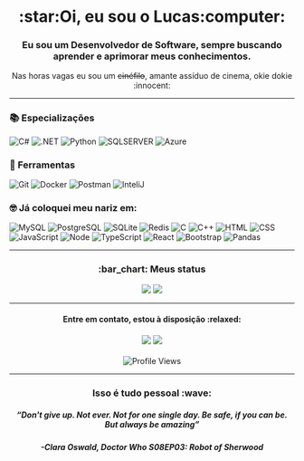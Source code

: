 <h1 align="center">:star:Oi, eu sou o Lucas:computer:</h1>

<h3 align="center">Eu sou um Desenvolvedor de Software, sempre buscando aprender e aprimorar meus conhecimentos.</h3>
<p align="center">Nas horas vagas eu sou um <s>cinéfilo</s>, amante assíduo de cinema, okie dokie :innocent:</p>

<hr>

### :books: Especializações
![C#](https://img.shields.io/badge/C%23-4e155d?logo=c-sharp&logoColor=white&style=for-the-badge)
![.NET](https://img.shields.io/badge/.NET-662c75?logoColor=white&style=for-the-badge)
![Python](https://img.shields.io/badge/python-7e428c?style=for-the-badge)
![SQLSERVER](https://img.shields.io/badge/SQL_Server-9559a4?logo=microsoft-sql-server&logoColor=white&style=for-the-badge)
![Azure](https://img.shields.io/badge/Azure-ad6fbb?logoColor=white&style=for-the-badge)

### :wrench: Ferramentas
![Git](https://img.shields.io/badge/GIT-000f68?style=for-the-badge&logo=git&logoColor=white)
![Docker](https://img.shields.io/badge/Docker-011d7a?logo=docker&logoColor=white&style=for-the-badge)
![Postman](https://img.shields.io/badge/Postman-022a8c.svg?style=for-the-badge&logo=Postman&logoColor=white)
![InteliJ](https://img.shields.io/badge/IntelliJ-03389e?logo=intellij-idea&logoColor=white&style=for-the-badge)

### 🤓 Já coloquei meu nariz em:

![MySQL](https://img.shields.io/badge/MySQL-f7df1e?logo=mysql&logoColor=black&style=for-the-badge)
![PostgreSQL](https://img.shields.io/badge/PostgreSQL-eed826?logo=postgresql&logoColor=black&style=for-the-badge)
![SQLite](https://img.shields.io/badge/SQLite-e5d02d?logo=sqlite&logoColor=black&style=for-the-badge)
![Redis](https://img.shields.io/badge/Redis-dcc935?logo=redis&logoColor=black&style=for-the-badge)
![C](https://img.shields.io/badge/C-d2c23c?logo=c&logoColor=black&style=for-the-badge)
![C++](https://img.shields.io/badge/C%2B%2B-c9ba44?logo=c%2B%2B&logoColor=black&style=for-the-badge)
![HTML](https://img.shields.io/badge/HTML-c0b34b?logo=html5&logoColor=black&style=for-the-badge)
![CSS](https://img.shields.io/badge/CSS-b7ac53?logo=css3&logoColor=black&style=for-the-badge)
![JavaScript](https://img.shields.io/badge/JavaScript-aea55a?logo=javascript&logoColor=black&style=for-the-badge)
![Node](https://img.shields.io/badge/Node.js-a59d62?logo=node.js&logoColor=black&style=for-the-badge)
![TypeScript](https://img.shields.io/badge/TypeScript-9b9669?logo=typescript&logoColor=black&style=for-the-badge)
![React](https://img.shields.io/badge/React-928f71?logo=react&logoColor=black&style=for-the-badge)
![Bootstrap](https://img.shields.io/badge/Bootstrap-898778?logo=bootstrap&logoColor=black&style=for-the-badge)
![Pandas](https://img.shields.io/badge/pandas-808080.svg?style=for-the-badge&logo=pandas&logoColor=black)

<hr>

<h3 align="center">:bar_chart: Meus status</h3>

<p align="center">
  <img src="https://github-readme-stats.vercel.app/api?username=zLucasGomes&hide=contribs,prs&theme=bear">
  <img src="https://github-readme-stats.vercel.app/api/top-langs/?username=zLucasGomes&theme=bear&layout=compact">
</p>

<hr>


<h4 align="center">Entre em contato, estou à disposição :relaxed:</h4>
<h4 align="center">
    <a href="mailto:zlucasgomescruz@gmail.com" target="blank"><img src="https://img.shields.io/badge/Gmail-0f8722?logo=gmail&logoColor=white&style=for-the-badge"></a>
    <a href="https://www.linkedin.com/in/zlucasgomes/" target="blank"><img src="https://img.shields.io/badge/linkedin-077511.svg?style=for-the-badge&logo=linkedin&logoColor=white"></a>
</h4>

<p align="center"><img src="https://komarev.com/ghpvc/?username=zLucasGomes&label=%F0%9F%91%80&color=006300&style=for-the-badge" alt="Profile Views"></p>

<hr>

<h3 align="center">Isso é tudo pessoal :wave:</h3>
<h5 align="center">“Don't give up. Not ever. Not for one single day. Be safe, if you can be. But always be amazing”</h5>
<h5 align="center">-Clara Oswald, Doctor Who S08EP03: Robot of Sherwood</h5>
<!--
**zLucasGomes/zLucasGomes** is a ✨ _special_ ✨ repository because its `README.md` (this file) appears on your GitHub profile.

Here are some ideas to get you started:

- 🔭 I’m currently working on ...
- 🌱 I’m currently learning ...
- 👯 I’m looking to collaborate on ...
- 🤔 I’m looking for help with ...
- 💬 Ask me about ...
- 📫 How to reach me: ...
- 😄 Pronouns: ...
- ⚡ Fun fact: ...
-->
